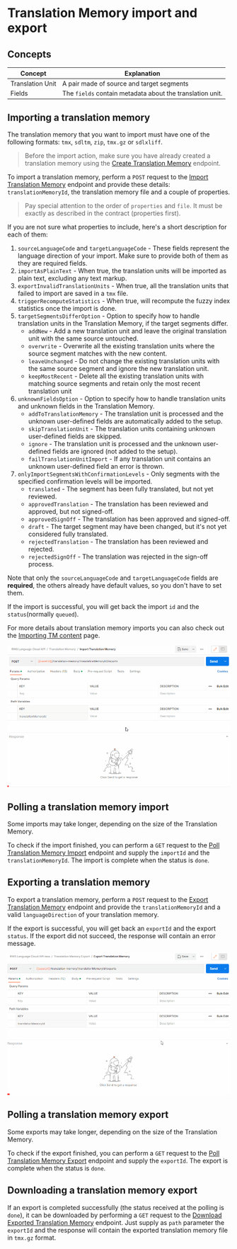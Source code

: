 # Translation Memory import and export

## Concepts


Concept | Explanation |
---------|----------|
 Translation Unit | A pair made of source and target segments |
 Fields | The `fields` contain metadata about the translation unit. |

## Importing a translation memory

The translation memory that you want to import must have one of the following formats: `tmx`, `sdltm`, `zip`, `tmx.gz` or `sdlxliff`.

> Before the import action, make sure you have already created a translation memory using the [Create Translation Memory](../../reference/Public-API.v1.json/paths/~1translation-memory/post) endpoint.

To import a translation memory, perform a `POST` request to the [Import Translation Memory](../../reference/Public-API.v1.json/paths/~1translation-memory~1{translationMemoryId}~1imports/post) endpoint and provide these details: `translationMemoryId`, the translation memory file and a couple of properties.

<!-- theme: warning -->
> Pay special attention to the order of `properties` and `file`. It must be exactly as described in the contract (properties first).

If you are not sure what properties to include, here's a short description for each of them:
1. `sourceLanguageCode` and `targetLanguageCode` - These fields represent the language direction of your import. Make sure to provide both of them as they are required fields.
2. `importAsPlainText` - When true, the translation units will be imported as plain text, excluding any text markup.
3. `exportInvalidTranslationUnits` - When true, all the translation units that failed to import are saved in a `tmx` file.
4. `triggerRecomputeStatistics` - When true, will recompute the fuzzy index statistics once the import is done.
5. `targetSegmentsDifferOption` - Option to specify how to handle translation units in the Translation Memory, if the target segments differ.
    - `addNew` - Add a new translation unit and leave the original translation unit with the same source untouched.
    - `overwrite` - Overwrite all the existing translation units where the source segment matches with the new content.
    - `leaveUnchanged` - Do not change the existing translation units with the same source segment and ignore the new translation unit.
    - `keepMostRecent` - Delete all the existing translation units with matching source segments and retain only the most recent translation unit
6. `unknownFieldsOption` - Option to specify how to handle translation units and unknown fields in the Translation Memory.
    - `addToTranslationMemory` - The translation unit is processed and the unknown user-defined fields are automatically added to the setup.
    - `skipTranslationUnit` - The translation units containing unknown user-defined fields are skipped.
    - `ignore` - The translation unit is processed and the unknown user-defined fields are ignored (not added to the setup).
    - `failTranslationUnitImport` - If any translation unit contains an unknown user-defined field an error is thrown.
7. `onlyImportSegmentsWithConfirmationLevels` - Only segments with the specified confirmation levels will be imported.
    - `translated` - The segment has been fully translated, but not yet reviewed.
    - `approvedTranslation` - The translation has been reviewed and approved, but not signed-off.
    - `approvedSignOff` - The translation has been approved and signed-off.
    - `draft` - The target segment may have been changed, but it's not yet considered fully translated.
    - `rejectedTranslation` - The translation has been reviewed and rejected.
    - `rejectedSignOff` - The translation was rejected in the sign-off process.

Note that only the `sourceLanguageCode` and `targetLanguageCode` fields are **required**, the others already have default values, so you don't have to set them.

If the import is successful, you will get back the import `id` and the `status`(normally `queued`).

For more details about translation memory imports you can also check out the [Importing TM content](https://docs.rws.com/791595/741139/trados-enterprise/importing-tm-content) page.

![Import TM](https://github.com/RWS/language-cloud-public-api-doc-resources/blob/main/PublicAPI/ImportTM.gif?raw=true)


## Polling a translation memory import
Some imports may take longer, depending on the size of the Translation Memory. 

To check if the import finished, you can perform a `GET` request to the [Poll Translation Memory Import](../../reference/Public-API.v1.json/paths/~1translation-memory~1imports~1{importId}/get) endpoint and supply the `importId` and the `translationMemoryId`. The import is complete when the status is `done`.


## Exporting a translation memory

To export a translation memory, perform a `POST` request to the [Export Translation Memory](../../reference/Public-API.v1.json/paths/~1translation-memory~1{translationMemoryId}~1exports/post) endpoint and provide the `translationMemoryId` and a valid `languageDirection` of your translation memory. 

If the export is successful, you will get back an `exportId` and the export `status`. If the export did not succeed, the response will contain an error message.

![Export TM](https://github.com/RWS/language-cloud-public-api-doc-resources/blob/main/PublicAPI/ExportTM.gif?raw=true)

## Polling a translation memory export

Some exports may take longer, depending on the size of the Translation Memory.

To check if the export finished, you can perform a `GET` request to the [Poll Translation Memory Export](../../reference/Public-API.v1.json/paths/~1translation-memory~1exports~1{exportId}/get) endpoint and supply the `exportId`. The export is complete when the status is `done`.

## Downloading a translation memory export

If an export is completed successfully (the status received at the polling is `done`), it can be downloaded by performing a `GET` request to the [Download Exported Translation Memory](../../reference/Public-API.v1.json/paths/~1translation-memory~1exports~1{exportId}~1download/get) endpoint. Just supply as `path` parameter the `exportId` and the response will contain the exported translation memory file in `tmx.gz` format.
